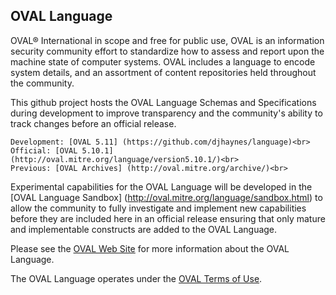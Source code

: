 ## OVAL Language

OVAL® International in scope and free for public use, OVAL is an information security community effort to standardize how to assess and report upon the machine state of computer systems. OVAL includes a language to encode system details, and an assortment of content repositories held throughout the community.

This github project hosts the OVAL Language Schemas and Specifications during development to improve transparency and the community's ability to track changes before an official release.

    Development: [OVAL 5.11] (https://github.com/djhaynes/language)<br>
    Official: [OVAL 5.10.1] (http://oval.mitre.org/language/version5.10.1/)<br>
    Previous: [OVAL Archives] (http://oval.mitre.org/archive/)<br>

Experimental capabilities for the OVAL Language will be developed in the [OVAL Language Sandbox] (http://oval.mitre.org/language/sandbox.html) to allow the community to fully investigate and implement new capabilities before they are included here in an official release ensuring that only mature and implementable constructs are added to the OVAL Language. 

Please see the [OVAL Web Site](http://oval.mitre.org) for more information about the OVAL Language.

The OVAL Language operates under the [OVAL Terms of Use](http://oval.mitre.org/about/termsofuse.html). 
